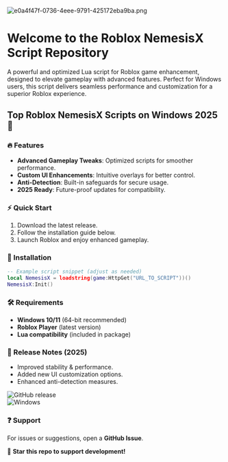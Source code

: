 ![e0a4f47f-0736-4eee-9791-425172eba9ba.png](https://i.postimg.cc/05LM1bYD/e0a4f47f-0736-4eee-9791-425172eba9ba.png)

# Welcome to the Roblox NemesisX Script Repository  

A powerful and optimized Lua script for Roblox game enhancement, designed to elevate gameplay with advanced features. Perfect for Windows users, this script delivers seamless performance and customization for a superior Roblox experience.  

## Top Roblox NemesisX Scripts on Windows 2025 🚀  

### 🔥 Features  
- **Advanced Gameplay Tweaks**: Optimized scripts for smoother performance.  
- **Custom UI Enhancements**: Intuitive overlays for better control.  
- **Anti-Detection**: Built-in safeguards for secure usage.  
- **2025 Ready**: Future-proof updates for compatibility.  

### ⚡ Quick Start  
1. Download the latest release.  
2. Follow the installation guide below.  
3. Launch Roblox and enjoy enhanced gameplay.  

### 📂 Installation  
```lua
-- Example script snippet (adjust as needed)
local NemesisX = loadstring(game:HttpGet("URL_TO_SCRIPT"))()
NemesisX:Init()
```

### 🛠️ Requirements  
- **Windows 10/11** (64-bit recommended)  
- **Roblox Player** (latest version)  
- **Lua compatibility** (included in package)  

### 📅 Release Notes (2025)  
- Improved stability & performance.  
- Added new UI customization options.  
- Enhanced anti-detection measures.  

![GitHub release](https://img.shields.io/github/release-date/NemesisX/Script?label=Latest%20Release)  
![Windows](https://img.shields.io/badge/OS-Windows-blue)  

### ❓ Support  
For issues or suggestions, open a **GitHub Issue**.  

🚀 **Star this repo to support development!**

